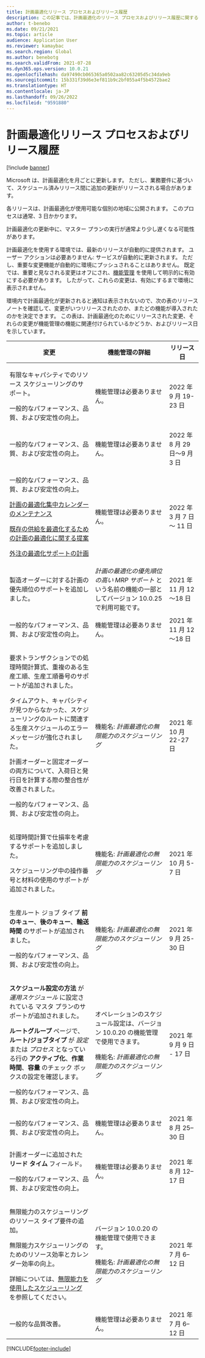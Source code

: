 ```yaml
---
title: 計画最適化リリース プロセスおよびリリース履歴
description: この記事では、計画最適化のリリース プロセスおよびリリース履歴に関する情報について説明します。
author: t-benebo
ms.date: 09/21/2021
ms.topic: article
audience: Application User
ms.reviewer: kamaybac
ms.search.region: Global
ms.author: benebotg
ms.search.validFrom: 2021-07-28
ms.dyn365.ops.version: 10.0.21
ms.openlocfilehash: da97490cb065365a0502aa82c63205d5c34da9eb
ms.sourcegitcommit: 15b331f39d6e3ef811b9c2bf055a4f5b4572bae2
ms.translationtype: HT
ms.contentlocale: ja-JP
ms.lasthandoff: 09/26/2022
ms.locfileid: "9591880"
---
```

# <a name="planning-optimization-release-process-and-release-history"></a>計画最適化リリース プロセスおよびリリース履歴

[!include [banner](../../includes/banner.md)]

Microsoft は、計画最適化を月ごとに更新します。 ただし、業務要件に基づいて、スケジュール済みリリース間に追加の更新がリリースされる場合があります。

各リリースは、計画最適化が使用可能な個別の地域に公開されます。 このプロセスは通常、3 日かかります。

計画最適化の更新中に、マスター プランの実行が通常より少し遅くなる可能性があります。

計画最適化を使用する環境では、最新のリリースが自動的に提供されます。 ユーザー アクションは必要ありません: サービスが自動的に更新されます。 ただし、重要な変更機能が自動的に環境にプッシュされることはありません。 既定では、重要と見なされる変更はオフにされ、[機能管理](../../../fin-ops-core/fin-ops/get-started/feature-management/feature-management-overview.md) を使用して明示的に有効にする必要があります。 したがって、これらの変更は、有効にするまで環境に表示されません。

環境内で計画最適化が更新されると通知は表示されないので、次の表のリリース ノートを確認して、変更がいつリリースされたのか、またどの機能が導入されたのかを決定できます。 この表は、計画最適化のためにリリースされた変更、それらの変更が機能管理の機能に関連付けられているかどうか、およびリリース日を示しています。

<!-- KFM: Add this? [Use batch disposition codes to mark batches as available or unavailable](../../inventory/batch-disposition-codes.md) --> 

| 変更 | 機能管理の詳細 | リリース日 |
|---|---|---|
| <p> 有限なキャパシティでのリソース スケジューリングのサポート。 <p>一般的なパフォーマンス、品質、および安定性の向上。 | 機能管理は必要ありません。 | 2022 年 9 月 19-23 日 |
| <p>一般的なパフォーマンス、品質、および安定性の向上。 | 機能管理は必要ありません。 | 2022 年 8 月 29 日～9 月 3 日 |
| <p>一般的なパフォーマンス、品質、および安定性の向上。<p>[計画の最適化集中カレンダーのメンテナンス](../supply-chain-calendars-master-planning.md)<p>[既存の供給を最適化するための計画の最適化に関する提案](../action-messages.md)<p>[外注の最適化サポートの計画](../../production-control/manage-subcontract-work-production.md) | 機能管理は必要ありません。 | 2022 年 3 月 7 日～ 11 日 |
| <p>製造オーダーに対する計画の優先順位のサポートを追加しました。 | *計画の最適化の優先順位の高い MRP サポート* という名前の機能の一部としてバージョン 10.0.25 で利用可能です。 | 2021 年 11 月 12～18 日 |
| <p>一般的なパフォーマンス、品質、および安定性の向上。 | 機能管理は必要ありません。 | 2021 年 11 月 12～18 日 |
| <p>要求トランザクションでの処理時間計算式、重複のある生産工順、生産工順番号のサポートが追加されました。</p><p>タイムアウト、キャパシティが見つからなかった、スケジューリングのルートに関連する生産スケジュールのエラー メッセージが強化されました。</p><p>計画オーダーと固定オーダーの両方について、入荷日と発行日を計算する際の整合性が改善されました。</p><p>一般的なパフォーマンス、品質、および安定性の向上。 | 機能名: *計画最適化の無限能力のスケジューリング* | 2021 年 10 月 22-27 日 |
| <p>処理時間計算で仕損率を考慮するサポートを追加しました。</p><p>スケジューリング中の操作番号と材料の使用のサポートが追加されました。 | 機能名: *計画最適化の無限能力のスケジューリング* | 2021 年 10 月 5-7 日 |
| <p>生産ルート ジョブ タイプ **前のキュー**、**後のキュー**、**輸送時間** のサポートが追加されました。</p><p>一般的なパフォーマンス、品質、および安定性の向上。 | 機能名: *計画最適化の無限能力のスケジューリング* | 2021 年 9 月 25-30 日 |
| <p>**スケジュール設定の方法** が *運用スケジュール* に設定されている マスタ プランのサポートが追加されました。</p><p>**ルートグループ** ページで、**ルート/ジョブタイプ** が *設定* または *プロセス* となっている行の **アクティブ化**、**作業時間**、**容量** のチェック ボックスの設定を確認します。 </p><p>一般的なパフォーマンス、品質、および安定性の向上。 | <p>オペレーションのスケジュール設定は、バージョン 10.0.20 の機能管理で使用できます。</p><p>機能名: *計画最適化の無限能力のスケジューリング*</p>  | 2021 年 9 月 9 日 - 17 日 |
| 一般的なパフォーマンス、品質、および安定性の向上。 | 機能管理は必要ありません。 | 2021 年 8 月 25–30 日 |
| <p>計画オーダーに追加された **リード タイム** フィールド。</p><p>一般的なパフォーマンス、品質、および安定性の向上。</p> | 機能管理は必要ありません。 | 2021 年 8 月 12–17 日 |
| <p>無限能力のスケジューリングのリソース タイプ要件の追加。</p><p>無限能力スケジューリングのためのリソース効率とカレンダー効率の向上。</p><p>詳細については、[無限能力を使用したスケジューリング](infinite-capacity-planning.md) を参照してください。 | <p>バージョン 10.0.20 の機能管理で使用できます。</p><p>機能名: *計画最適化の無限能力のスケジューリング*</p> | 2021 年 7 月 6–12 日 |
| 一般的な品質改善。 | 機能管理は必要ありません。 | 2021 年 7 月 6–12 日 |

[!INCLUDE[footer-include](../../../includes/footer-banner.md)]

